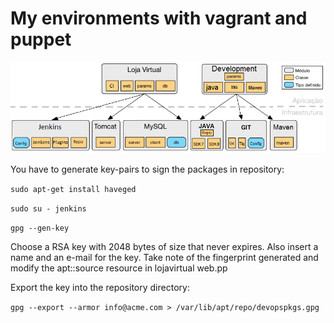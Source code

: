 # My environments with vagrant and puppet

![Image of my puppet modules classes and type-defined](https://github.com/fernandoluizjr/environment/blob/master/images/puppet_module_class_typedef.png)

You have to generate key-pairs to sign the packages in repository:

`sudo apt-get install haveged`

`sudo su - jenkins`

`gpg --gen-key`

Choose a RSA key with 2048 bytes of size that never expires. Also insert a name and an e-mail for the key.
Take note of the fingerprint generated and modify the apt::source resource in lojavirtual web.pp

Export the key into the repository directory:

`gpg --export --armor info@acme.com > /var/lib/apt/repo/devopspkgs.gpg`
